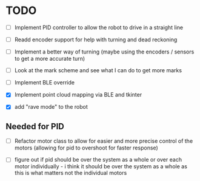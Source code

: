 # TODO

- [ ] Implement PID controller to allow the robot to drive in a straight line

- [ ] Readd encoder support for help with turning and dead reckoning

- [ ] Implement a better way of turning (maybe using the encoders / sensors to get a more accurate turn)

- [ ] Look at the mark scheme and see what I can do to get more marks

- [ ] Implement BLE override

- [X] Implement point cloud mapping via BLE and tkinter

- [X] add "rave mode" to the robot


## Needed for PID
- [ ] Refactor motor class to allow for easier and more precise control of the motors (allowing for pid to overshoot for faster response)

- [ ] figure out if pid should be over the system as a whole or over each motor individually - i think it should be over the system as a whole as this is what matters not the individual motors

